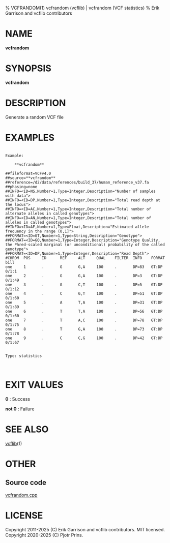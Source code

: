 % VCFRANDOM(1) vcfrandom (vcflib) | vcfrandom (VCF statistics)
% Erik Garrison and vcflib contributors

# NAME

**vcfrandom**

# SYNOPSIS

**vcfrandom**

# DESCRIPTION

Generate a random VCF file





# EXAMPLES

```

Example:

    **vcfrandom**

##fileformat=VCFv4.0
##source=**vcfrandom**
##reference=/d2/data/references/build_37/human_reference_v37.fa
##phasing=none
##INFO=<ID=NS,Number=1,Type=Integer,Description="Number of samples with data">
##INFO=<ID=DP,Number=1,Type=Integer,Description="Total read depth at the locus">
##INFO=<ID=AC,Number=1,Type=Integer,Description="Total number of alternate alleles in called genotypes">
##INFO=<ID=AN,Number=1,Type=Integer,Description="Total number of alleles in called genotypes">
##INFO=<ID=AF,Number=1,Type=Float,Description="Estimated allele frequency in the range (0,1]">
##FORMAT=<ID=GT,Number=1,Type=String,Description="Genotype">
##FORMAT=<ID=GQ,Number=1,Type=Integer,Description="Genotype Quality, the Phred-scaled marginal (or unconditional) probability of the called genotype">
##FORMAT=<ID=DP,Number=1,Type=Integer,Description="Read Depth">
#CHROM  POS     ID      REF     ALT     QUAL    FILTER  INFO    FORMAT  bill
one     1       .       G       G,A     100     .       DP=83   GT:DP   0/1:1
one     2       .       G       G,A     100     .       DP=3    GT:DP   0/1:49
one     3       .       G       C,T     100     .       DP=5    GT:DP   0/1:12
one     4       .       C       G,T     100     .       DP=51   GT:DP   0/1:60
one     5       .       A       T,A     100     .       DP=31   GT:DP   0/1:89
one     6       .       T       T,A     100     .       DP=56   GT:DP   0/1:60
one     7       .       T       A,C     100     .       DP=78   GT:DP   0/1:75
one     8       .       T       G,A     100     .       DP=73   GT:DP   0/1:78
one     9       .       C       C,G     100     .       DP=42   GT:DP   0/1:67


Type: statistics

      

```



# EXIT VALUES

**0**
: Success

**not 0**
: Failure

# SEE ALSO



[vcflib](./vcflib.md)(1)



# OTHER

## Source code

[vcfrandom.cpp](https://github.com/vcflib/vcflib/blob/master/src/vcfrandom.cpp)

# LICENSE

Copyright 2011-2025 (C) Erik Garrison and vcflib contributors. MIT licensed.
Copyright 2020-2025 (C) Pjotr Prins.

<!--
  Created with ./scripts/bin2md.rb scripts/bin2md-template.erb
-->
